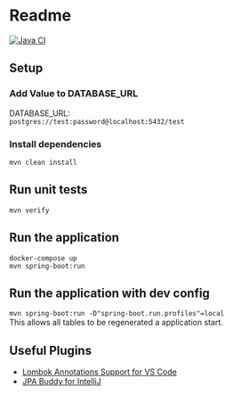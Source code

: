 # Readme
[![Java CI](https://github.com/franziskakoellschen/kinoticketreservierung_backend/actions/workflows/java_ci.yml/badge.svg)](https://github.com/franziskakoellschen/kinoticketreservierung_backend/actions/workflows/java_ci.yml)

## Setup
### Add Value to DATABASE_URL
DATABASE_URL: \
`postgres://test:password@localhost:5432/test`

### Install dependencies
`mvn clean install`

## Run unit tests
`mvn verify`

## Run the application
`docker-compose up` \
`mvn spring-boot:run`

## Run the application with dev config
`mvn spring-boot:run -D"spring-boot.run.profiles"=local` \
This allows all tables to be regenerated a application start.

## Useful Plugins
- [Lombok Annotations Support for VS Code](https://marketplace.visualstudio.com/items?itemName=GabrielBB.vscode-lombok)
- [JPA Buddy for IntelliJ](https://plugins.jetbrains.com/plugin/15075-jpa-buddy)
